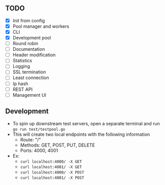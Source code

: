 ## TODO
- [x] Init from config
- [x] Pool manager and workers
- [x] CLI
- [x] Development pool
- [ ] Round robin
- [ ] Documentation
- [ ] Header modification
- [ ] Statistics
- [ ] Logging
- [ ] SSL termination
- [ ] Least connection
- [ ] Ip hash
- [ ] REST API
- [ ] Management UI

## Development
* To spin up downstream test servers, open a separate terminal and run ```go run test/testpool.go```
* This will create two local endpoints with the following information
    * Route: "/"
    * Methods: GET, POST, PUT, DELETE
    * Ports: 4000, 4001
* Ex:
    * ```curl localhost:4000/ -X GET```
    * ```curl localhost:4001/ -X GET```
    * ```curl localhost:4000/ -X POST```
    * ```curl localhost:4001/ -X POST```